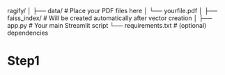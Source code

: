 ragify/
│
├── data/                      # Place your PDF files here
│   └── yourfile.pdf
│
├── faiss_index/              # Will be created automatically after vector creation
│
├── app.py                    # Your main Streamlit script
└── requirements.txt          # (optional) dependencies

# Step1
